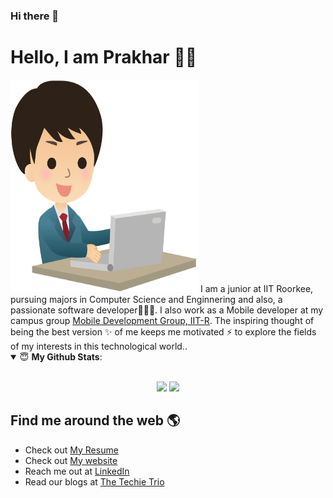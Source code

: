 ### Hi there 👋
# Hello, I am Prakhar 👋😄
<img src="https://github.com/guptaprakhariitr/guptaprakhariitr/blob/master/back.svg" alt="Image describing me" width="300" height="340">
I am a junior at IIT Roorkee, pursuing majors in Computer Science and Enginnering and also, a passionate software developer👩🏾‍💻. I also work as a Mobile developer at my campus group <a href="https://github.com/mdg-iitr">Mobile Development Group, IIT-R</a>.
The inspiring thought of being the best version ✨ of me keeps me motivated ⚡ to explore the fields of my interests in this technological world..

<details open>
 <summary> 😇 <b>My Github Stats</b>: </summary>
<br>
<p align = "center">
  <img src = "https://github-readme-stats.vercel.app/api?username=guptaprakhariitr&show_icons=true&theme=tokyonight&line_height=27">
  <img src = "https://github-readme-stats.vercel.app/api/top-langs/?username=guptaprakhariitr&hide=css,java,html&theme=tokyonight&line_height=27">
</p>
</details>


## Find me around the web 🌎
- Check out <a href="https://drive.google.com/drive/folders/1frnSKw5F7bh61o9jccUCy4Lr7JWVQU8F?usp=sharing">My Resume</a>
- Check out <a href="http://prakhargupta.ml/">My website</a>
- Reach me out at <a href="https://in.linkedin.com/in/prakhar-gupta-0601161a3">LinkedIn</a>
- Read our blogs at <a href="https://medium.com/the-techie-trio">The Techie Trio</a> 
